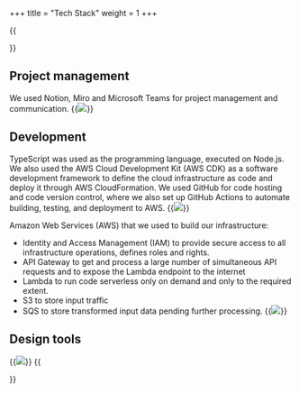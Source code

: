 +++
title = "Tech Stack"
weight = 1
+++

{{<section title="Tech Stack">}}
## Project management
We used Notion, Miro and Microsoft Teams for project management and communication.
{{<image src="management.png">}}

## Development

TypeScript was used as the programming language, executed on Node.js.
We also used the AWS Cloud Development Kit (AWS CDK) as a software development framework to define the cloud infrastructure as code and deploy it through AWS CloudFormation. We used GitHub for code hosting and code version control, where we also set up GitHub Actions to automate building, testing, and deployment to AWS.
{{<image src="dev.png">}}

Amazon Web Services (AWS) that we used to build our infrastructure: 
- Identity and Access Management (IAM) to provide secure access to all infrastructure operations, defines roles and rights.
- API Gateway to get and process a large number of simultaneous API requests and to expose the Lambda endpoint to the internet
- Lambda to run code serverless only on demand and only to the required extent.
- S3 to store input traffic
- SQS to store transformed input data pending further processing.
{{<image src="aws.png">}}


## Design tools
{{<image src="design.png">}}
{{</section>}}
